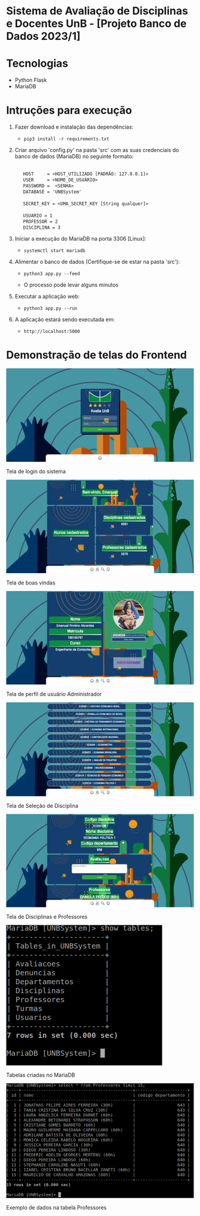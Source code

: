 # Sistema de Avaliação de Disciplinas e Docentes UnB - [Projeto Banco de Dados 2023/1]

# Tecnologias

* Python Flask
* MariaDB

# Intruções para execução

1. Fazer download e instalação das dependências:

    * `pip3 install -r requirements.txt`

2. Criar arquivo 'config.py' na pasta 'src' com as suas credenciais do banco de dados (MariaDB) no seguinte formato:

     ``` # MariaDB info and credentials

        HOST 	 = <HOST_UTILIZADO [PADRÃO: 127.0.0.1]>
        USER 	 = <NOME_DE_USUÁRIO>
        PASSWORD =  <SENHA> 
        DATABASE = 'UNBSystem'

        SECRET_KEY = <UMA_SECRET_KEY [String qualquer]>

        USUARIO = 1
        PROFESSOR = 2
        DISCIPLINA = 3

3. Iniciar a execução do MariaDB na porta 3306 [Linux]:

    * `systemctl start mariadb`

4. Alimentar o banco de dados (Certifique-se de estar na pasta 'src'):

    * `python3 app.py --feed`

    * O processo pode levar alguns minutos

5. Executar a aplicação web:

    * `python3 app.py --run`

6. A aplicação estará sendo executada em:

    * `http://localhost:5000`


# Demonstração de telas do Frontend

![Tela de Login](https://github.com/EmanuelFirmino/Projeto-BD-2023-1-EmanuelFirmino/blob/main/screenshot_1.png?raw=true)

Tela de login do sistema

![Tela de Boas Vindas](https://github.com/EmanuelFirmino/Projeto-BD-2023-1-EmanuelFirmino/blob/main/screenshot_2.png?raw=true)

Tela de boas vindas

![Tela de Perfil](https://github.com/EmanuelFirmino/Projeto-BD-2023-1-EmanuelFirmino/blob/main/screenshot_3.png?raw=true)

Tela de perfil de usuário Administrador

![Tela de Seleção de Disciplina](https://github.com/EmanuelFirmino/Projeto-BD-2023-1-EmanuelFirmino/blob/main/screenshot_4.png?raw=true)

Tela de Seleção de Disciplina

![Tela de Disciplina e Professores](https://github.com/EmanuelFirmino/Projeto-BD-2023-1-EmanuelFirmino/blob/main/screenshot_5.png?raw=true)

Tela de Disciplinas e Professores

![Tabelas criadas no MariaDB](https://github.com/EmanuelFirmino/Projeto-BD-2023-1-EmanuelFirmino/blob/main/screenshot_6.png?raw=true)

Tabelas criadas no MariaDB

![Exemplo de dados na tabela Professores](https://github.com/EmanuelFirmino/Projeto-BD-2023-1-EmanuelFirmino/blob/main/screenshot_7.png?raw=true)

Exemplo de dados na tabela Professores